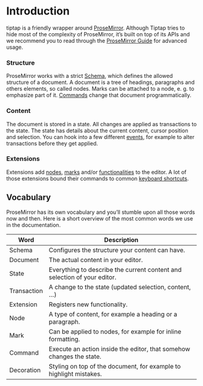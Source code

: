 # Introduction

tiptap is a friendly wrapper around [ProseMirror](https://ProseMirror.net). Although Tiptap tries to hide most of the complexity of ProseMirror, it’s built on top of its APIs and we recommend you to read through the [ProseMirror Guide](https://ProseMirror.net/docs/guide/) for advanced usage.

### Structure

ProseMirror works with a strict [Schema](/api/schema), which defines the allowed structure of a document. A document is a tree of headings, paragraphs and others elements, so called nodes. Marks can be attached to a node, e. g. to emphasize part of it. [Commands](/api/commands) change that document programmatically.

### Content

The document is stored in a state. All changes are applied as transactions to the state. The state has details about the current content, cursor position and selection. You can hook into a few different [events](/api/events), for example to alter transactions before they get applied.

### Extensions

Extensions add [nodes](/api/nodes), [marks](/api/marks) and/or [functionalities](/api/extensions) to the editor. A lot of those extensions bound their commands to common [keyboard shortcuts](/api/keyboard-shortcuts).

## Vocabulary

ProseMirror has its own vocabulary and you’ll stumble upon all those words now and then. Here is a short overview of the most common words we use in the documentation.

| Word        | Description                                                              |
| ----------- | ------------------------------------------------------------------------ |
| Schema      | Configures the structure your content can have.                          |
| Document    | The actual content in your editor.                                       |
| State       | Everything to describe the current content and selection of your editor. |
| Transaction | A change to the state (updated selection, content, …)                    |
| Extension   | Registers new functionality.                                            |
| Node        | A type of content, for example a heading or a paragraph.                 |
| Mark        | Can be applied to nodes, for example for inline formatting.              |
| Command     | Execute an action inside the editor, that somehow changes the state.     |
| Decoration  | Styling on top of the document, for example to highlight mistakes.       |

